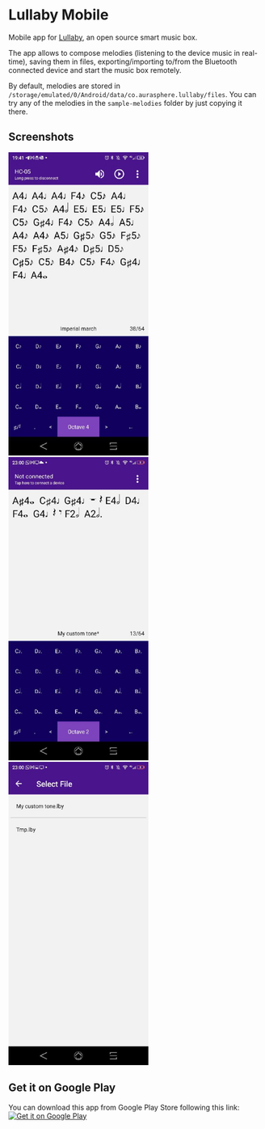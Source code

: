 # Lullaby Mobile

Mobile app for [Lullaby](https://github.com/aurasphere/lullaby), an open source smart music box.

The app allows to compose melodies (listening to the device music in real-time), saving them in files, exporting/importing to/from the Bluetooth connected device and start the music box remotely.

By default, melodies are stored in ```/storage/emulated/0/Android/data/co.aurasphere.lullaby/files```. You can try any of the melodies in the ```sample-melodies``` folder by just copying it there.

## Screenshots

<img alt="Screenshot 1" src="/assets/play_store_screenshot_1.jpg" height="600"/> <img alt="Screenshot 2" src="/assets/play_store_screenshot_2.jpg" height="600"/> <img alt="Screenshot 3" src="/assets/play_store_screenshot_3.jpg" height="600"/>

## Get it on Google Play
You can download this app from Google Play Store following this link:
<a href='https://play.google.com/store/apps/details?id=co.aurasphere.lullaby'><img alt='Get it on Google Play' src='https://play.google.com/intl/en_us/badges/images/generic/en_badge_web_generic.png'/></a>
